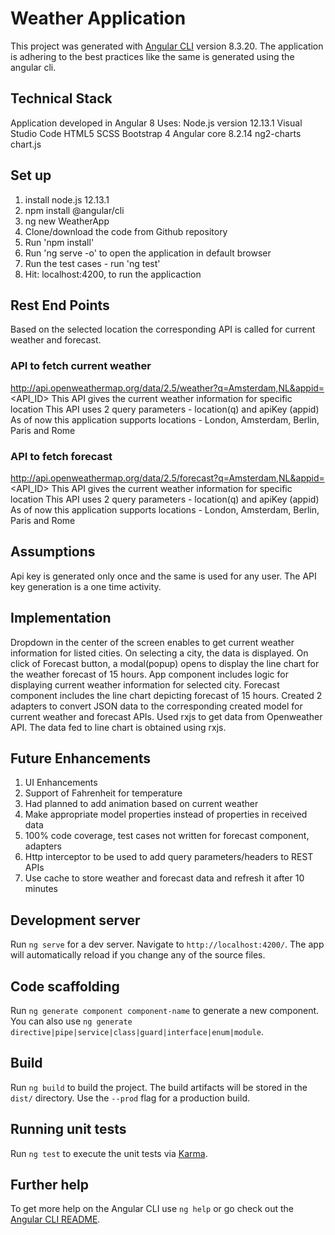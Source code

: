 # Weather Application

This project was generated with [Angular CLI](https://github.com/angular/angular-cli) version 8.3.20.
The application is adhering to the best practices like the same is generated using the angular cli.

## Technical Stack

Application developed in Angular 8
Uses:
Node.js version	12.13.1
Visual Studio Code
HTML5
SCSS
Bootstrap 4
Angular core 8.2.14
ng2-charts 
chart.js

## Set up

1. install node.js 12.13.1
2. npm install @angular/cli
3. ng new WeatherApp
4. Clone/download the code from Github repository
5. Run 'npm install'
6. Run 'ng serve -o' to open the application in default browser
7. Run the test cases - run 'ng test'
8. Hit: localhost:4200, to run the applicaction

## Rest End Points

Based on the selected location the corresponding API is called for current weather and forecast.

### API to fetch current weather

http://api.openweathermap.org/data/2.5/weather?q=Amsterdam,NL&appid=<API_ID>
This API gives the current weather information for specific location
This API uses 2 query parameters - location(q) and apiKey (appid)
As of now this application supports locations - London, Amsterdam, Berlin, Paris and Rome

### API to fetch forecast

http://api.openweathermap.org/data/2.5/forecast?q=Amsterdam,NL&appid=<API_ID>
This API gives the current weather information for specific location
This API uses 2 query parameters - location(q) and apiKey (appid)
As of now this application supports locations - London, Amsterdam, Berlin, Paris and Rome

## Assumptions

Api key is generated only once and the same is used for any user. The API key generation is a one time activity.

## Implementation

Dropdown in the center of the screen enables to get current weather information for listed cities.
On selecting a city, the data is displayed. 
On click of Forecast button, a modal(popup) opens to display the line chart for the weather forecast of 15 hours.
App component includes logic for displaying current weather information for selected city.
Forecast component includes the line chart depicting forecast of 15 hours.
Created 2 adapters to convert JSON data to the corresponding created model for current weather and forecast APIs.
Used rxjs to get data from Openweather API.
The data fed to line chart is obtained using rxjs.

## Future Enhancements

1. UI Enhancements
2. Support of Fahrenheit for temperature
3. Had planned to add animation based on current weather
4. Make appropriate model properties instead of properties in received data
5. 100% code coverage, test cases not written for forecast component, adapters
6. Http interceptor to be used to add query parameters/headers to REST APIs
7. Use cache to store weather and forecast data and refresh it after 10 minutes

## Development server

Run `ng serve` for a dev server. Navigate to `http://localhost:4200/`. The app will automatically reload if you change any of the source files.

## Code scaffolding

Run `ng generate component component-name` to generate a new component. You can also use `ng generate directive|pipe|service|class|guard|interface|enum|module`.

## Build

Run `ng build` to build the project. The build artifacts will be stored in the `dist/` directory. Use the `--prod` flag for a production build.

## Running unit tests

Run `ng test` to execute the unit tests via [Karma](https://karma-runner.github.io).

## Further help

To get more help on the Angular CLI use `ng help` or go check out the [Angular CLI README](https://github.com/angular/angular-cli/blob/master/README.md).
